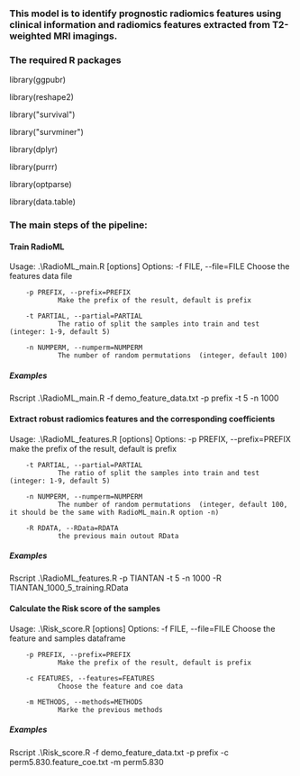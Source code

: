 
### This model is to identify prognostic radiomics features using clinical information and radiomics features extracted from T2-weighted MRI imagings.

###  The required R packages

library(ggpubr)

library(reshape2)

library("survival")

library("survminer")

library(dplyr)

library(purrr)

library(optparse)

library(data.table)


### The main steps of the pipeline:

#### Train RadioML
Usage: .\RadioML_main.R [options]
Options:
        -f FILE, --file=FILE
                Choose the features data file

        -p PREFIX, --prefix=PREFIX
                Make the prefix of the result, default is prefix

        -t PARTIAL, --partial=PARTIAL
                The ratio of split the samples into train and test (integer: 1-9, default 5)

        -n NUMPERM, --numperm=NUMPERM
                The number of random permutations  (integer, default 100)
##### Examples
Rscript .\RadioML_main.R -f demo_feature_data.txt -p prefix -t 5 -n 1000

#### Extract robust radiomics features and the corresponding coefficients
Usage: .\RadioML_features.R [options]
Options:
        -p PREFIX, --prefix=PREFIX
                make the prefix of the result, default is prefix

        -t PARTIAL, --partial=PARTIAL
                The ratio of split the samples into train and test (integer: 1-9, default 5)

        -n NUMPERM, --numperm=NUMPERM
                The number of random permutations  (integer, default 100, it should be the same with RadioML_main.R option -n)

        -R RDATA, --RData=RDATA
                the previous main outout RData
##### Examples
Rscript .\RadioML_features.R -p TIANTAN -t 5 -n 1000 -R TIANTAN_1000_5_training.RData


#### Calculate the Risk score of the samples
Usage: .\Risk_score.R [options]
Options:
        -f FILE, --file=FILE
                Choose the feature and samples dataframe

        -p PREFIX, --prefix=PREFIX
                Make the prefix of the result, default is prefix

        -c FEATURES, --features=FEATURES
                Choose the feature and coe data

        -m METHODS, --methods=METHODS
                Marke the previous methods
##### Examples
Rscript .\Risk_score.R -f demo_feature_data.txt -p prefix -c perm5.830.feature_coe.txt -m perm5.830
